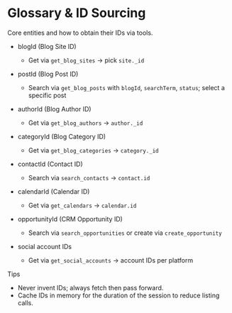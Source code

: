 # Glossary & ID Sourcing

Core entities and how to obtain their IDs via tools.

- blogId (Blog Site ID)
  - Get via `get_blog_sites` → pick `site._id`

- postId (Blog Post ID)
  - Search via `get_blog_posts` with `blogId`, `searchTerm`, `status`; select a specific post

- authorId (Blog Author ID)
  - Get via `get_blog_authors` → `author._id`

- categoryId (Blog Category ID)
  - Get via `get_blog_categories` → `category._id`

- contactId (Contact ID)
  - Search via `search_contacts` → `contact.id`

- calendarId (Calendar ID)
  - Get via `get_calendars` → `calendar.id`

- opportunityId (CRM Opportunity ID)
  - Search via `search_opportunities` or create via `create_opportunity`

- social account IDs
  - Get via `get_social_accounts` → account IDs per platform

Tips
- Never invent IDs; always fetch then pass forward.
- Cache IDs in memory for the duration of the session to reduce listing calls.
